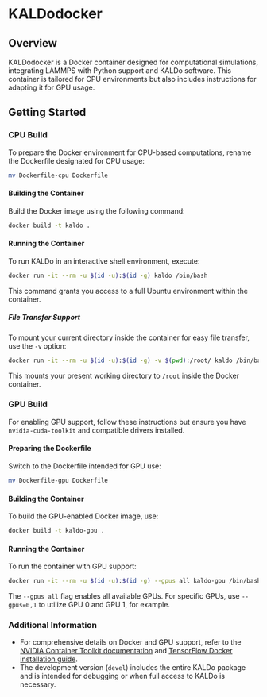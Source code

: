 # KALDodocker

## Overview
KALDodocker is a Docker container designed for computational simulations, integrating LAMMPS with Python support and KALDo software. This container is tailored for CPU environments but also includes instructions for adapting it for GPU usage.

## Getting Started

### CPU Build

To prepare the Docker environment for CPU-based computations, rename the Dockerfile designated for CPU usage:

```bash
mv Dockerfile-cpu Dockerfile
```

#### Building the Container

Build the Docker image using the following command:

```bash
docker build -t kaldo .
```

#### Running the Container

To run KALDo in an interactive shell environment, execute:

```bash
docker run -it --rm -u $(id -u):$(id -g) kaldo /bin/bash
```

This command grants you access to a full Ubuntu environment within the container.

##### File Transfer Support

To mount your current directory inside the container for easy file transfer, use the `-v` option:

```bash
docker run -it --rm -u $(id -u):$(id -g) -v $(pwd):/root/ kaldo /bin/bash
```

This mounts your present working directory to `/root` inside the Docker container.

### GPU Build

For enabling GPU support, follow these instructions but ensure you have `nvidia-cuda-toolkit` and compatible drivers installed.

#### Preparing the Dockerfile

Switch to the Dockerfile intended for GPU use:

```bash
mv Dockerfile-gpu Dockerfile
```

#### Building the Container

To build the GPU-enabled Docker image, use:

```bash
docker build -t kaldo-gpu .
```

#### Running the Container

To run the container with GPU support:

```bash
docker run -it --rm -u $(id -u):$(id -g) --gpus all kaldo-gpu /bin/bash
```

The `--gpus all` flag enables all available GPUs. For specific GPUs, use `--gpus=0,1` to utilize GPU 0 and GPU 1, for example.

### Additional Information

- For comprehensive details on Docker and GPU support, refer to the [NVIDIA Container Toolkit documentation](https://docs.nvidia.com/datacenter/cloud-native/container-toolkit/install-guide.html) and [TensorFlow Docker installation guide](https://www.tensorflow.org/install/docker).
- The development version (`devel`) includes the entire KALDo package and is intended for debugging or when full access to KALDo is necessary.

